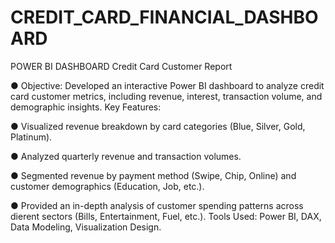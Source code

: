 # CREDIT_CARD_FINANCIAL_DASHBOARD
POWER BI DASHBOARD
Credit Card Customer Report

● Objective: Developed an interactive Power BI dashboard to analyze
credit card customer metrics, including revenue, interest,
transaction volume, and demographic insights.
Key Features:

● Visualized revenue breakdown by card categories (Blue, Silver, Gold,
Platinum).

● Analyzed quarterly revenue and transaction volumes.

● Segmented revenue by payment method (Swipe, Chip, Online) and
customer demographics (Education, Job, etc.).

● Provided an in-depth analysis of customer spending patterns across
di erent sectors (Bills, Entertainment, Fuel, etc.).
Tools Used: Power BI, DAX, Data Modeling, Visualization Design.
